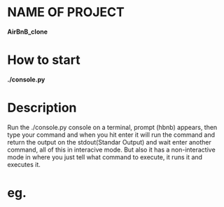 #  NAME OF PROJECT

**AirBnB_clone**


# How to start

**./console.py**


# Description

Run the ./console.py console on a terminal, prompt (hbnb) appears, then type your command and when you hit enter it will run the command and return the output on the stdout(Standar Output) and wait enter another command, all of this in interacive mode. But also it has a non-interactive mode in where you just tell what command to execute, it runs it and executes it.


# eg.
